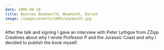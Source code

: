 ```yaml
---
date: 2005-06-18
title: Bournes Bookworld, Weymouth, Dorset
image: /images/events/2005/weymouth.jpg
---
```


After the talk and signing I gave an interview with Peter Lythgoe from ZZipp Creatives about why I wrote Professor P and the Jurassic Coast and why I decided to publish the book myself.
